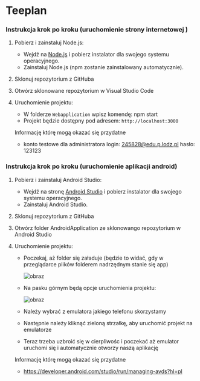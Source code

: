 # Teeplan

### Instrukcja krok po kroku (uruchomienie strony internetowej )

1. Pobierz i zainstaluj Node.js:
   - Wejdź na [Node.js](https://nodejs.org/) i pobierz instalator dla swojego systemu operacyjnego.
   - Zainstaluj Node.js (npm zostanie zainstalowany automatycznie).
   
2. Sklonuj repozytorium z GitHuba

3. Otwórz sklonowane repozytorium w Visual Studio Code

4. Uruchomienie projektu:
   - W folderze `Webapplication` wpisz komendę:  npm start
   - Projekt będzie dostępny pod adresem:
     `http://localhost:3000`

   Informację którę mogą okazać się przydatne
   - konto testowe dla administratora login: 245828@edu.p.lodz.pl   hasło: 123123

### Instrukcja krok po kroku (uruchomienie aplikacji android)

1. Pobierz i zainstaluj Android Studio:
   - Wejdź na stronę [Android Studio](https://developer.android.com/studio?hl=pl) i pobierz instalator dla swojego systemu operacyjnego.
   - Zainstaluj Android Studio.

2. Sklonuj repozytorium z GitHuba

3. Otwórz folder AndroidApplication ze sklonowango repozytorium w Android Studio

4. Uruchomienie projektu:
   - Poczekaj, aż folder się załaduje (będzie to widać, gdy w przeglądarce plików folderem nadrzędnym stanie się app)
     
     ![obraz](https://github.com/parsley026/Teeplan/assets/114811833/02973a7f-18a4-4d6f-a5bd-09d6ac14a515)

   - Na pasku górnym będą opcje uruchomienia projektu:

     ![obraz](https://github.com/parsley026/Teeplan/assets/114811833/f91c5a0c-d882-442d-8dbc-af80d33cb968)

   - Należy wybrać z emulatora jakiego telefonu skorzystamy
   - Następnie należy kliknąć zieloną strzałkę, aby uruchomić projekt na emulatorze
   - Teraz trzeba uzbroić się w cierpliwośc i poczekać aż emulator uruchomi się i automatycznie otworzy naszą aplikację
   
   Informację którę mogą okazać się przydatne 
   - https://developer.android.com/studio/run/managing-avds?hl=pl
